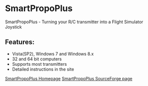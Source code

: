 # SmartPropoPlus
SmartPropoPlus - Turning your R/C transmitter into a Flight Simulator Joystick

## Features:
* Vista(SP2), Windows 7 and Windows 8.x
* 32 and 64 bit computers
* Supports most transmitters
* Detailed instructions in the site

[SmartPropoPlus Homepage][hp]
[SmartPropoPlus SourceForge page][spp-sf]



[hp]: http://smartpropoplus.com/
[spp-sf]: https://sourceforge.net/projects/smartpropoplus/
